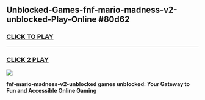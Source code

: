 
## Unblocked-Games-fnf-mario-madness-v2-unblocked-Play-Online #80d62
<h3>
<a href="https://news.freeplayer.one?title=fnf-mario-madness-v2-unblocked&ref=3">CLICK TO PLAY</a></h3>
<hr>

<h3>
<a href="https://news.freeplayer.one?title=fnf-mario-madness-v2-unblocked&ref=3">CLICK 2 PLAY</a>
  
</h3>

<a href="https://news.freeplayer.one?title=fnf-mario-madness-v2-unblocked&ref=3"><img src="https://clearcache.store/games.png"></a>


**fnf-mario-madness-v2-unblocked games unblocked: Your Gateway to Fun and Accessible Online Gaming**
